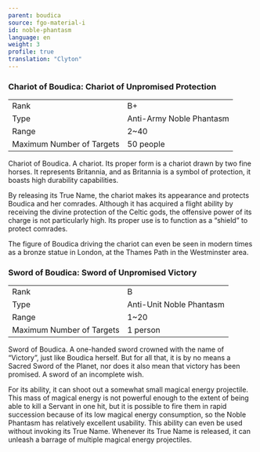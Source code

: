 ```yaml
---
parent: boudica
source: fgo-material-i
id: noble-phantasm
language: en
weight: 3
profile: true
translation: "Clyton"
---
```


### Chariot of Boudica: Chariot of Unpromised Protection

<table>
  <tr><td>Rank</td><td>B+</td></tr>
  <tr><td>Type</td><td>Anti-Army Noble Phantasm</td></tr>
  <tr><td>Range</td><td>2~40</td></tr>
  <tr><td>Maximum Number of Targets</td><td>50 people</td></tr>
</table>

Chariot of Boudica.
A chariot. Its proper form is a chariot drawn by two fine horses. It represents Britannia, and as Britannia is a symbol of protection, it boasts high durability capabilities.

By releasing its True Name, the chariot makes its appearance and protects Boudica and her comrades. Although it has acquired a flight ability by receiving the divine protection of the Celtic gods, the offensive power of its charge is not particularly high. Its proper use is to function as a “shield” to protect comrades.

The figure of Boudica driving the chariot can even be seen in modern times as a bronze statue in London, at the Thames Path in the Westminster area.

### Sword of Boudica: Sword of Unpromised Victory

<table>
  <tr><td>Rank</td><td>B</td></tr>
  <tr><td>Type</td><td>Anti-Unit Noble Phantasm</td></tr>
  <tr><td>Range</td><td>1~20</td></tr>
  <tr><td>Maximum Number of Targets</td><td>1 person</td></tr>
</table>

Sword of Boudica.
A one-handed sword crowned with the name of “Victory”, just like Boudica herself. But for all that, it is by no means a Sacred Sword of the Planet, nor does it also mean that victory has been promised. A sword of an incomplete wish.

For its ability, it can shoot out a somewhat small magical energy projectile. This mass of magical energy is not powerful enough to the extent of being able to kill a Servant in one hit, but it is possible to fire them in rapid succession because of its low magical energy consumption, so the Noble Phantasm has relatively excellent usability. This ability can even be used without invoking its True Name. Whenever its True Name is released, it can unleash a barrage of multiple magical energy projectiles.
